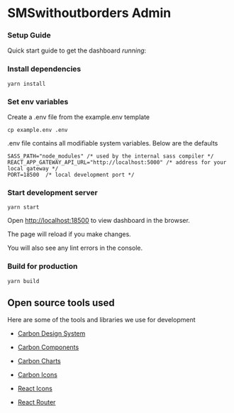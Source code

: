 # **SMSwithoutborders Admin**

### Setup Guide

Quick start guide to get the dashboard *running*:

### Install dependencies

```
yarn install
```
### Set env variables

Create a .env file from the example.env template

```
cp example.env .env
```

.env file contains all modifiable system variables. Below are the defaults

```
SASS_PATH="node_modules" /* used by the internal sass compiler */
REACT_APP_GATEWAY_API_URL="http://localhost:5000" /* address for your local gateway */
PORT=18500  /* local development port */
```
### Start development server

```
yarn start
```

Open [http://localhost:18500](http://localhost:18500) to view dashboard in the browser.

The page will reload if you make changes.

You will also see any lint errors in the console.

### Build for production

```
yarn build
```

## Open source tools used

Here are some of the tools and libraries we use for development

- [Carbon Design System](https://carbondesignsystem.com)

- [Carbon Components](https://github.com/carbon-design-system/carbon)

- [Carbon Charts](https://github.com/carbon-design-system/carbon-charts)

- [Carbon Icons](https://github.com/carbon-design-system/carbon-icons)

- [React Icons](https://react-icons.github.io/react-icons)

- [React Router](https://reactrouter.com)






